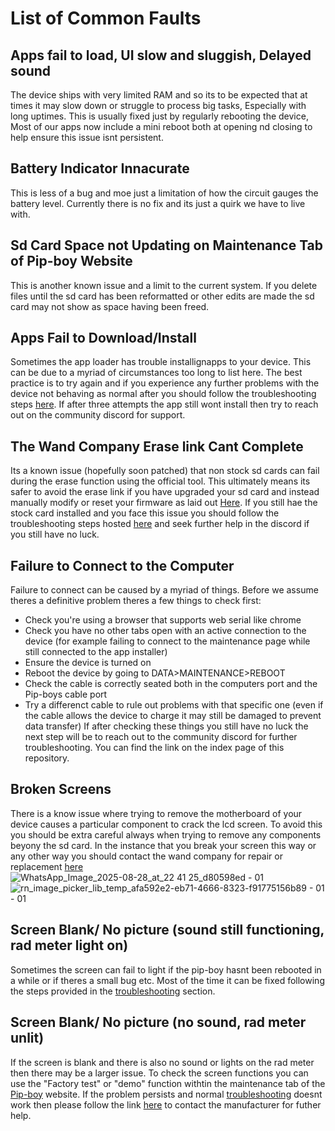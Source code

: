 # List of Common Faults

## Apps fail to load, UI slow and sluggish, Delayed sound
The device ships with very limited RAM and so its to be expected that at times it may slow down or struggle to process big tasks, Especially with long uptimes. This is usually fixed just by regularly rebooting the device, Most of our apps now include a mini reboot both at opening nd closing to help ensure this issue isnt persistent.

## Battery Indicator Innacurate
This is less of a bug and moe just a limitation of how the circuit gauges the battery level. Currently there is no fix and its just a quirk we have to live with.

## Sd Card Space not Updating on Maintenance Tab of Pip-boy Website
This is another known issue and a limit to the current system. If you delete files until the sd card has been reformatted or other edits are made the sd card may not show as space having been freed.

## Apps Fail to Download/Install
Sometimes the app loader has trouble installignapps to your device. This can be due to a myriad of circumstances too long to list here. The best practice is to try again and if you experience any further problems with the device not behaving as normal after you should follow the troubleshooting steps [here](https://github.com/beaverboy-12/The-Wand-Company-Pip-Boy-3000-Mk-V-Community-Guide/blob/main/Individual%20Guides/Basic%20device%20Info%20and%20Troubleshooting.md). If after three attempts the app still wont install then try to reach out on the community discord for support.

## The Wand Company Erase link Cant Complete
Its a known issue (hopefully soon patched) that non stock sd cards can fail during the erase function using the official tool. This ultimately means its safer to avoid the erase link if you have upgraded your sd card and instead manually modify or reset your firmware as laid out [Here](https://github.com/beaverboy-12/The-Wand-Company-Pip-Boy-3000-Mk-V-Community-Guide/blob/main/Individual%20Guides/Deconstruction%20and%20Sd%20card%20Replacement.md). If you still hae the stock card installed and you face this issue you should follow the troubleshooting steps hosted [here](https://github.com/beaverboy-12/The-Wand-Company-Pip-Boy-3000-Mk-V-Community-Guide/blob/main/Individual%20Guides/Basic%20device%20Info%20and%20Troubleshooting.md) and seek further help in the discord if you still have no luck.

## Failure to Connect to the Computer
Failure to connect can be caused by a myriad of things. Before we assume theres a definitive problem theres a few things to check first:
* Check you're using a browser that supports web serial like chrome
* Check you have no other tabs open with an active connection to the device (for example failing to connect to the maintenance page while still connected to the app installer)
* Ensure the device is turned on
* Reboot the device by going to DATA>MAINTENANCE>REBOOT
* Check the cable is correctly seated both in the computers port and the Pip-boys cable port
* Try a differenct cable to rule out problems with that specific one (even if the cable allows the device to charge it may still be damaged to prevent data transfer)
If after checking these things you still have no luck the next step will be to reach out to the community discord for further troubleshooting. You can find the link on the index page of this repository.

## Broken Screens
There is a know issue where trying to remove the motherboard of your device causes a particular component to crack the lcd screen. To avoid this you should be extra careful always when trying to remove any components beyony the sd card. 
In the instance that you break your screen this way or any other way you should contact the wand company for repair or replacement [here](https://www.thewandcompany.com/contact-us/)
![WhatsApp_Image_2025-08-28_at_22 41 25_d80598ed - 01](https://github.com/user-attachments/assets/de82e176-488b-4299-b7b9-145e18097008)![rn_image_picker_lib_temp_afa592e2-eb71-4666-8323-f91775156b89 - 01 - 01](https://github.com/user-attachments/assets/652ec857-07d1-4f61-a19c-23b38c1402e5)

## Screen Blank/ No picture (sound still functioning, rad meter light on)
Sometimes the screen can fail to light if the pip-boy hasnt been rebooted in a while or if theres a small bug etc. Most of the time it can be fixed following the steps provided in the [troubleshooting](https://github.com/beaverboy-12/The-Wand-Company-Pip-Boy-3000-Mk-V-Community-Guide/blob/main/Individual%20Guides/Basic%20device%20Info%20and%20Troubleshooting.md) section. 

## Screen Blank/ No picture (no sound, rad meter unlit)
If the screen is blank and there is also no sound or lights on the rad meter then there may be a larger issue. To check the screen functions you can use the "Factory test" or "demo" function withtin the maintenance tab of the [Pip-boy](https://pip-boy.com/3000-mk-v/maintenance) website. If the problem persists and normal [troubleshooting](https://github.com/beaverboy-12/The-Wand-Company-Pip-Boy-3000-Mk-V-Community-Guide/blob/main/Individual%20Guides/Basic%20device%20Info%20and%20Troubleshooting.md) doesnt work then please follow the link [here](https://www.thewandcompany.com/contact-us/) to contact the manufacturer for futher help.
